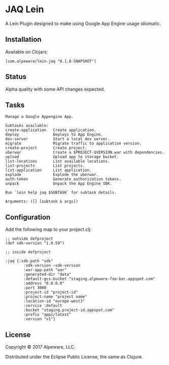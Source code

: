 # JAQ Lein

A Lein Plugin designed to make using Google App Engine usage idiomatic.

## Installation

Available on Clojars:

```
[com.alpeware/lein-jaq "0.1.0-SNAPSHOT"]
```

## Status

Alpha quality with some API changes expected.

## Tasks

```
Manage a Google Appengine App.

Subtasks available:
create-application   Create application.
deploy               Deploys to App Engine.
dev-server           Start a local dev server.
migrate              Migrate traffic to application version.
create-project       Create project.
uberwar              Create a $PROJECT-$VERSION.war with dependencies.
upload               Upload app to storage bucket.
list-locations       List available locations.
list-projects        List projects.
list-application     List application.
explode              Explode the uberwar.
auth-token           Generate authorization tokens.
unpack               Unpack the App Engine SDK.

Run `lein help jaq $SUBTASK` for subtask details.

Arguments: ([] [subtask & args])
```

## Configuration

Add the following map to your project.clj:

```
;; outside defproject
(def sdk-version "1.9.59")

;; inside defproject

:jaq {:sdk-path "sdk"
        :sdk-version ~sdk-version
        :war-app-path "war"
        :generated-dir "data"
        :default-gcs-bucket "staging.alpeware-foo-bar.appspot.com"
        :address "0.0.0.0"
        :port 3000
        :project-id "project-id"
        :project-name "project name"
        :location-id "europe-west3"
        :service :default
        :bucket "staging.project-id.appspot.com"
        :prefix "apps/latest"
        :version "v1"}
```


## License

Copyright © 2017 Alpeware, LLC.

Distributed under the Eclipse Public License, the same as Clojure.

